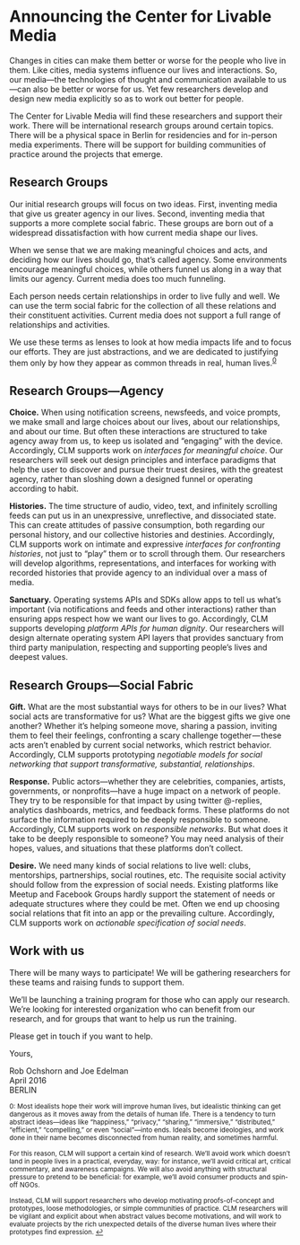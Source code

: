# Announcing the Center for Livable Media

Changes in cities can make them better or worse for the people who live in them. Like cities, media systems influence our lives and interactions. So, our media—the technologies of thought and communication available to us—can also be better or worse for us. Yet few researchers develop and design new media explicitly so as to work out better for people.

The Center for Livable Media will find these researchers and support their work. There will be international research groups around certain topics. There will be a physical space in Berlin for residencies and for in-person media experiments. There will be support for building communities of practice around the projects that emerge.


## Research Groups

Our initial research groups will focus on two ideas. First, inventing media that give us greater agency in our lives. Second, inventing media that supports a more complete social fabric. These groups are born out of a widespread dissatisfaction with how current media shape our lives.

When we sense that we are making meaningful choices and acts, and deciding how our lives should go, that’s called agency. Some environments encourage meaningful choices, while others funnel us along in a way that limits our agency. Current media does too much funneling.

Each person needs certain relationships in order to live fully and well. We can use the term social fabric for the collection of all these relations and their constituent activities. Current media does not support a full range of relationships and activities.

We use these terms as lenses to look at how media impacts life and to focus our efforts. They are just abstractions, and we are dedicated to justifying them only by how they appear as common threads in real, human lives<a name="text">.</a><sup>[0](#abstraction)</sup>


## Research Groups—Agency

**Choice.** When using notification screens, newsfeeds, and voice prompts, we make small and large choices about our lives, about our relationships, and about our time. But often these interactions are structured to take agency away from us, to keep us isolated and “engaging” with the device. Accordingly, CLM supports work on *interfaces for meaningful choice*. Our researchers will seek out design principles and interface paradigms that help the user to discover and pursue their truest desires, with the greatest agency, rather than sloshing down a designed funnel or operating according to habit.

**Histories.** The time structure of audio, video, text, and infinitely scrolling feeds can put us in an unexpressive, unreflective, and dissociated state. This can create attitudes of passive consumption, both regarding our personal history, and our collective histories and destinies. Accordingly, CLM supports work on intimate and expressive *interfaces for confronting histories*, not just to “play” them or to scroll through them. Our researchers will develop algorithms, representations, and interfaces for working with recorded histories that provide agency to an individual over a mass of media.

**Sanctuary.** Operating systems APIs and SDKs allow apps to tell us what’s important (via notifications and feeds and other interactions) rather than ensuring apps respect how we want our lives to go. Accordingly, CLM supports developing *platform APIs for human dignity*. Our researchers will design alternate operating system API layers that provides sanctuary from third party manipulation, respecting and supporting people’s lives and deepest values.


## Research Groups—Social Fabric

**Gift.** What are the most substantial ways for others to be in our lives? What social acts are transformative for us? What are the biggest gifts we give one another? Whether it’s helping someone move, sharing a passion, inviting them to feel their feelings, confronting a scary challenge together — these acts aren’t enabled by current social networks, which restrict behavior. Accordingly, CLM supports prototyping *negotiable models for social networking that support transformative, substantial, relationships*.

**Response.** Public actors—whether they are celebrities, companies, artists, governments, or nonprofits—have a huge impact on a network of people. They try to be responsible for that impact by using twitter @-replies, analytics dashboards, metrics, and feedback forms. These platforms do not surface the information required to be deeply responsible to someone. Accordingly, CLM supports work on *responsible networks*. But what does it take to be deeply responsible to someone? You may need analysis of their hopes, values, and situations that these platforms don’t collect.

**Desire.** We need many kinds of social relations to live well: clubs, mentorships, partnerships, social routines, etc. The requisite social activity should follow from the expression of social needs. Existing platforms like Meetup and Facebook Groups hardly support the statement of needs or adequate structures where they could be met. Often we end up choosing social relations that fit into an app or the prevailing culture. Accordingly, CLM supports work on *actionable specification of social needs*.


## Work with us

There will be many ways to participate!  We will be gathering researchers for these teams and raising funds to support them.

We’ll be launching a training program for those who can apply our research. We’re looking for interested organization who can benefit from our research, and for groups that want to help us run the training.

Please get in touch if you want to help.

Yours,

Rob Ochshorn and Joe Edelman  
April 2016  
BERLIN


<sub><a name="abstraction">0</a>: Most idealists hope their work will improve human lives, but idealistic thinking can get dangerous as it moves away from the details of human life. There is a tendency to turn abstract ideas—ideas like “happiness,” “privacy,” “sharing,” “immersive,” “distributed,” “efficient,” “compelling,” or even “social”—into ends. Ideals become ideologies, and work done in their name becomes disconnected from human reality, and sometimes harmful.</sub>

<sub>For this reason, CLM will support a certain kind of research. We’ll avoid work which doesn’t land in people lives in a practical, everyday, way: for instance, we’ll avoid critical art, critical commentary, and awareness campaigns. We will also avoid anything with structural pressure to pretend to be beneficial: for example, we’ll avoid consumer products and spin-off NGOs.</sub>

<sub>Instead, CLM will support researchers who develop motivating proofs-of-concept and prototypes, loose methodologies, or simple communities of practice. CLM researchers will be vigilant and explicit about when abstract values become motivations, and will work to evaluate projects by the rich unexpected details of the diverse human lives where their prototypes find expression. [↩](#text) </sub>
